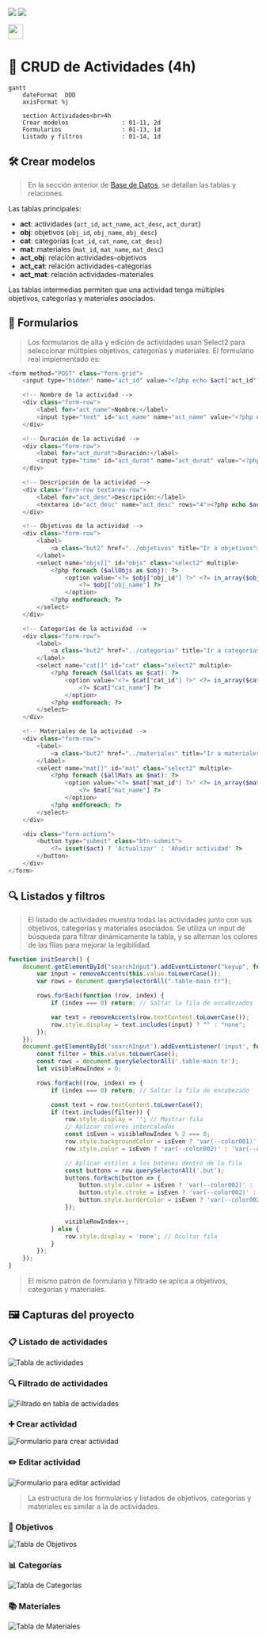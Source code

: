 ![](https://raw.githubusercontent.com/jcorvid509/.resGen/9cf65965f880c39d5e634d73522a6d656c4ea501/_bannerD.png#gh-dark-mode-only)
![](https://raw.githubusercontent.com/jcorvid509/.resGen/9cf65965f880c39d5e634d73522a6d656c4ea501/_bannerL.png#gh-light-mode-only)

<a href="/.md/readme.md"><img src="https://raw.githubusercontent.com/jcorvid509/.resGen/9cf65965f880c39d5e634d73522a6d656c4ea501/_back.svg" height="30"></a>

# 🎯 CRUD de Actividades (4h)

```mermaid
gantt
    dateFormat  DDD
    axisFormat %j

    section Actividades<br>4h
    Crear modelos               : 01-11, 2d
    Formularios                 : 01-13, 1d
    Listado y filtros           : 01-14, 1d
```

## 🛠️ Crear modelos

> En la sección anterior de [Base de Datos](2.db.md#️-crear-modelos-de-datos-en-sql), se detallan las tablas y relaciones.

Las tablas principales:

- **act**: actividades (`act_id`, `act_name`, `act_desc`, `act_durat`)
- **obj**: objetivos (`obj_id`, `obj_name`, `obj_desc`)
- **cat**: categorías (`cat_id`, `cat_name`, `cat_desc`)
- **mat**: materiales (`mat_id`, `mat_name`, `mat_desc`)
- **act_obj**: relación actividades-objetivos
- **act_cat**: relación actividades-categorías
- **act_mat**: relación actividades-materiales

Las tablas intermedias permiten que una actividad tenga múltiples objetivos, categorías y materiales asociados.

## 📝 Formularios

> Los formularios de alta y edición de actividades usan Select2 para seleccionar múltiples objetivos, categorías y materiales. El formulario real implementado es:

```php
<form method="POST" class="form-grid">
    <input type="hidden" name="act_id" value="<?php echo $act["act_id"] ?? ''; ?>">

    <!-- Nombre de la actividad -->
    <div class="form-row">
        <label for="act_name">Nombre:</label>
        <input type="text" id="act_name" name="act_name" value="<?php echo $act["act_name"] ?? ''; ?>" required>
    </div>

    <!-- Duración de la actividad -->
    <div class="form-row">
        <label for="act_durat">Duración:</label>
        <input type="time" id="act_durat" name="act_durat" value="<?php echo $act["act_durat"] ?? ''; ?>" required>
    </div>

    <!-- Descripción de la actividad -->
    <div class="form-row textarea-row">
        <label for="act_desc">Descripción:</label>
        <textarea id="act_desc" name="act_desc" rows="4"><?php echo $act["act_desc"] ?? ''; ?></textarea>
    </div>

    <!-- Objetivos de la actividad -->
    <div class="form-row">
        <label>
            <a class="but2" href="../objetivos" title="Ir a objetivos">Objetivos</a>
        </label>
        <select name="objs[]" id="objs" class="select2" multiple>
            <?php foreach ($allObjs as $obj): ?>
                <option value="<?= $obj["obj_id"] ?>" <?= in_array($obj["obj_id"], $selectedObjs ?? []) ? 'selected' : '' ?>>
                    <?= $obj["obj_name"] ?>
                </option>
            <?php endforeach; ?>
        </select>
    </div>

    <!-- Categorías de la actividad -->
    <div class="form-row">
        <label>
            <a class="but2" href="../categorias" title="Ir a categorías">Categorías</a>
        </label>
        <select name="cat[]" id="cat" class="select2" multiple>
            <?php foreach ($allCats as $cat): ?>
                <option value="<?= $cat["cat_id"] ?>" <?= in_array($cat["cat_id"], $selectedCats ?? []) ? 'selected' : '' ?>>
                    <?= $cat["cat_name"] ?>
                </option>
            <?php endforeach; ?>
        </select>
    </div>

    <!-- Materiales de la actividad -->
    <div class="form-row">
        <label>
            <a class="but2" href="../materiales" title="Ir a materiales">Materiales</a>
        </label>
        <select name="mat[]" id="mat" class="select2" multiple>
            <?php foreach ($allMats as $mat): ?>
                <option value="<?= $mat["mat_id"] ?>" <?= in_array($mat["mat_id"], $selectedMats ?? []) ? 'selected' : '' ?>>
                    <?= $mat["mat_name"] ?>
                </option>
            <?php endforeach; ?>
        </select>
    </div>

    <div class="form-actions">
        <button type="submit" class="btn-submit">
            <?= isset($act) ? 'Actualizar' : 'Añadir actividad' ?>
        </button>
    </div>
</form>
```

## 🔍 Listados y filtros

> El listado de actividades muestra todas las actividades junto con sus objetivos, categorías y materiales asociados. Se utiliza un input de búsqueda para filtrar dinámicamente la tabla, y se alternan los colores de las filas para mejorar la legibilidad.

```js
function initSearch() {
    document.getElementById("searchInput").addEventListener("keyup", function () {
        var input = removeAccents(this.value.toLowerCase());
        var rows = document.querySelectorAll(".table-main tr");

        rows.forEach(function (row, index) {
            if (index === 0) return; // Saltar la fila de encabezados

            var text = removeAccents(row.textContent.toLowerCase());
            row.style.display = text.includes(input) ? "" : "none";
        });
    });
    document.getElementById('searchInput').addEventListener('input', function () {
        const filter = this.value.toLowerCase();
        const rows = document.querySelectorAll('.table-main tr');
        let visibleRowIndex = 0;

        rows.forEach((row, index) => {
            if (index === 0) return; // Saltar la fila de encabezado

            const text = row.textContent.toLowerCase();
            if (text.includes(filter)) {
                row.style.display = ''; // Mostrar fila
                // Aplicar colores intercalados
                const isEven = visibleRowIndex % 2 === 0;
                row.style.backgroundColor = isEven ? 'var(--color001)' : 'var(--color004)';
                row.style.color = isEven ? 'var(--color002)' : 'var(--color001)';

                // Aplicar estilos a los botones dentro de la fila
                const buttons = row.querySelectorAll('.but');
                buttons.forEach(button => {
                    button.style.color = isEven ? 'var(--color002)' : 'var(--color001)';
                    button.style.stroke = isEven ? 'var(--color002)' : 'var(--color001)';
                    button.style.borderColor = isEven ? 'var(--color002)' : 'var(--color001)';
                });

                visibleRowIndex++;
            } else {
                row.style.display = 'none'; // Ocultar fila
            }
        });
    });
}
```

> El mismo patrón de formulario y filtrado se aplica a objetivos, categorías y materiales.

## 🖼️ Capturas del proyecto

### 📋 Listado de actividades

![Tabla de actividades](img/2.png)

### 🔍 Filtrado de actividades

![Filtrado en tabla de actividades](img/5.png)

### ➕ Crear actividad

![Formulario para crear actividad](img/3.png)

### ✏️ Editar actividad

![Formulario para editar actividad](img/4.png)

> La estructura de los formularios y listados de objetivos, categorías y materiales es similar a la de actividades.

### 🎯 Objetivos

![Tabla de Objetivos](img/6.png)

### 📊 Categorías

![Tabla de Categorías](img/7.png)

### 📚 Materiales

![Tabla de Materiales](img/8.png)

